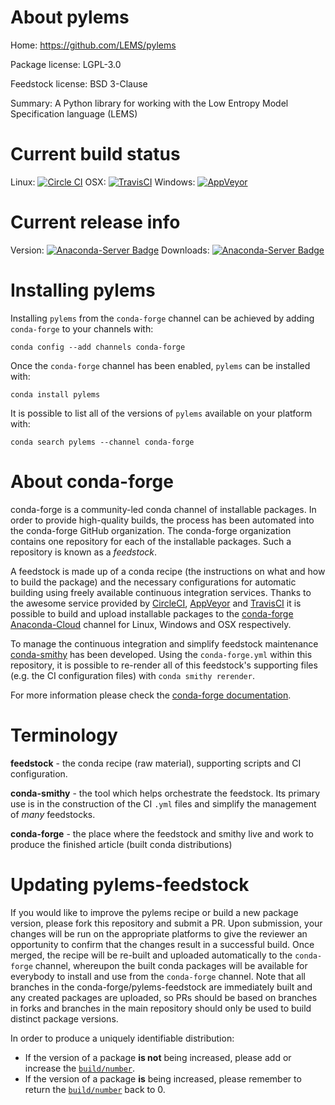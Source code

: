 About pylems
============

Home: https://github.com/LEMS/pylems

Package license: LGPL-3.0

Feedstock license: BSD 3-Clause

Summary: A Python library for working with the Low Entropy Model Specification language (LEMS)



Current build status
====================

Linux: [![Circle CI](https://circleci.com/gh/conda-forge/pylems-feedstock.svg?style=shield)](https://circleci.com/gh/conda-forge/pylems-feedstock)
OSX: [![TravisCI](https://travis-ci.org/conda-forge/pylems-feedstock.svg?branch=master)](https://travis-ci.org/conda-forge/pylems-feedstock)
Windows: [![AppVeyor](https://ci.appveyor.com/api/projects/status/github/conda-forge/pylems-feedstock?svg=True)](https://ci.appveyor.com/project/conda-forge/pylems-feedstock/branch/master)

Current release info
====================
Version: [![Anaconda-Server Badge](https://anaconda.org/conda-forge/pylems/badges/version.svg)](https://anaconda.org/conda-forge/pylems)
Downloads: [![Anaconda-Server Badge](https://anaconda.org/conda-forge/pylems/badges/downloads.svg)](https://anaconda.org/conda-forge/pylems)

Installing pylems
=================

Installing `pylems` from the `conda-forge` channel can be achieved by adding `conda-forge` to your channels with:

```
conda config --add channels conda-forge
```

Once the `conda-forge` channel has been enabled, `pylems` can be installed with:

```
conda install pylems
```

It is possible to list all of the versions of `pylems` available on your platform with:

```
conda search pylems --channel conda-forge
```


About conda-forge
=================

conda-forge is a community-led conda channel of installable packages.
In order to provide high-quality builds, the process has been automated into the
conda-forge GitHub organization. The conda-forge organization contains one repository
for each of the installable packages. Such a repository is known as a *feedstock*.

A feedstock is made up of a conda recipe (the instructions on what and how to build
the package) and the necessary configurations for automatic building using freely
available continuous integration services. Thanks to the awesome service provided by
[CircleCI](https://circleci.com/), [AppVeyor](http://www.appveyor.com/)
and [TravisCI](https://travis-ci.org/) it is possible to build and upload installable
packages to the [conda-forge](https://anaconda.org/conda-forge)
[Anaconda-Cloud](http://docs.anaconda.org/) channel for Linux, Windows and OSX respectively.

To manage the continuous integration and simplify feedstock maintenance
[conda-smithy](http://github.com/conda-forge/conda-smithy) has been developed.
Using the ``conda-forge.yml`` within this repository, it is possible to re-render all of
this feedstock's supporting files (e.g. the CI configuration files) with ``conda smithy rerender``.

For more information please check the [conda-forge documentation](https://conda-forge.org/docs/).

Terminology
===========

**feedstock** - the conda recipe (raw material), supporting scripts and CI configuration.

**conda-smithy** - the tool which helps orchestrate the feedstock.
                   Its primary use is in the construction of the CI ``.yml`` files
                   and simplify the management of *many* feedstocks.

**conda-forge** - the place where the feedstock and smithy live and work to
                  produce the finished article (built conda distributions)


Updating pylems-feedstock
=========================

If you would like to improve the pylems recipe or build a new
package version, please fork this repository and submit a PR. Upon submission,
your changes will be run on the appropriate platforms to give the reviewer an
opportunity to confirm that the changes result in a successful build. Once
merged, the recipe will be re-built and uploaded automatically to the
`conda-forge` channel, whereupon the built conda packages will be available for
everybody to install and use from the `conda-forge` channel.
Note that all branches in the conda-forge/pylems-feedstock are
immediately built and any created packages are uploaded, so PRs should be based
on branches in forks and branches in the main repository should only be used to
build distinct package versions.

In order to produce a uniquely identifiable distribution:
 * If the version of a package **is not** being increased, please add or increase
   the [``build/number``](http://conda.pydata.org/docs/building/meta-yaml.html#build-number-and-string).
 * If the version of a package **is** being increased, please remember to return
   the [``build/number``](http://conda.pydata.org/docs/building/meta-yaml.html#build-number-and-string)
   back to 0.